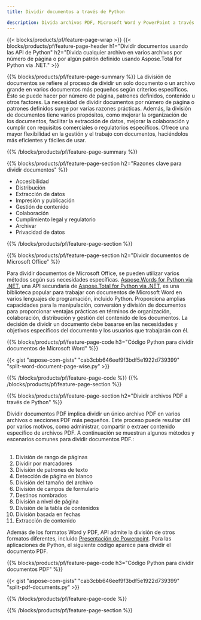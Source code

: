 ```yaml
---
title: Dividir documentos a través de Python 

description: Divida archivos PDF, Microsoft Word y PowerPoint a través de su aplicación Python. Divida el documento por número de página o por algún patrón predefinido.
---
```


{{< blocks/products/pf/feature-page-wrap >}}
{{< blocks/products/pf/feature-page-header h1="Dividir documentos usando las API de Python" h2="Divida cualquier archivo en varios archivos por número de página o por algún patrón definido usando Aspose.Total for Python via .NET." >}}

{{% blocks/products/pf/feature-page-summary %}}
La división de documentos se refiere al proceso de dividir un solo documento o un archivo grande en varios documentos más pequeños según criterios específicos. Esto se puede hacer por número de página, patrones definidos, contenido u otros factores. La necesidad de dividir documentos por número de página o patrones definidos surge por varias razones prácticas. Además, la división de documentos tiene varios propósitos, como mejorar la organización de los documentos, facilitar la extracción de datos, mejorar la colaboración y cumplir con requisitos comerciales o regulatorios específicos. Ofrece una mayor flexibilidad en la gestión y el trabajo con documentos, haciéndolos más eficientes y fáciles de usar.

{{% /blocks/products/pf/feature-page-summary  %}}

{{% blocks/products/pf/feature-page-section  h2="Razones clave para dividir documentos" %}}

- Accesibilidad
- Distribución
- Extracción de datos
- Impresión y publicación
- Gestión de contenido
- Colaboración
- Cumplimiento legal y regulatorio
- Archivar
- Privacidad de datos

{{% /blocks/products/pf/feature-page-section %}}

{{% blocks/products/pf/feature-page-section  h2="Dividir documentos de Microsoft Office" %}}

Para dividir documentos de Microsoft Office, se pueden utilizar varios métodos según sus necesidades específicas. [Aspose.Words for Python via .NET](https://products.aspose.com/words/python-net/), una API secundaria de [Aspose.Total for Python via .NET](https://products.aspose.com/total/python-net/), es una biblioteca popular para trabajar con documentos de Microsoft Word en varios lenguajes de programación, incluido Python. Proporciona amplias capacidades para la manipulación, conversión y división de documentos para proporcionar ventajas prácticas en términos de organización, colaboración, distribución y gestión del contenido de los documentos. La decisión de dividir un documento debe basarse en las necesidades y objetivos específicos del documento y los usuarios que trabajarán con él.  <br />

{{% blocks/products/pf/feature-page-code h3="Código Python para dividir documentos de Microsoft Word" %}}

{{< gist "aspose-com-gists" "cab3cbb646eef9f3bdf5e1922d739399" "split-word-document-page-wise.py" >}}

{{% /blocks/products/pf/feature-page-code  %}}
{{% /blocks/products/pf/feature-page-section %}}

{{% blocks/products/pf/feature-page-section  h2="Dividir archivos PDF a través de Python" %}}

Dividir documentos PDF implica dividir un único archivo PDF en varios archivos o secciones PDF más pequeños. Este proceso puede resultar útil por varios motivos, como administrar, compartir o extraer contenido específico de archivos PDF. A continuación se muestran algunos métodos y escenarios comunes para dividir documentos PDF.:<br /><br />

1. División de rango de páginas
1. Dividir por marcadores
1. División de patrones de texto
1. Detección de página en blanco
1. División del tamaño del archivo
1. División de campos de formulario
1. Destinos nombrados
1. División a nivel de página
1. División de la tabla de contenidos
1. División basada en fechas
1. Extracción de contenido

Además de los formatos Word y PDF, API admite la división de otros formatos diferentes, incluido [Presentación de Powerpoint](https://products.aspose.com/total/es/python-net/split/pptx/). Para las aplicaciones de Python, el siguiente código aparece para dividir el documento PDF.


{{% blocks/products/pf/feature-page-code h3="Código Python para dividir documentos PDF" %}}

{{< gist "aspose-com-gists" "cab3cbb646eef9f3bdf5e1922d739399" "split-pdf-documents.py" >}}

{{% /blocks/products/pf/feature-page-code  %}}

{{% /blocks/products/pf/feature-page-section %}}